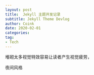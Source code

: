 ```yaml
---
layout: post
title:  Jekyll 主题开发记录
subtitle: Jekyll Theme Devlog
author: Coink
date: 2020-02-01
categories:
tag:
- Tech
---
```




堆砌太多视觉特效容易让读者产生视觉疲劳，

夜间风格
